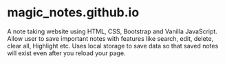 # magic_notes.github.io
A note taking website using HTML, CSS, Bootstrap and Vanilla JavaScript. Allow user to save important notes with features like search, edit, delete, clear all, Highlight etc. Uses local storage to save data so that saved notes will exist even after you reload your page.

